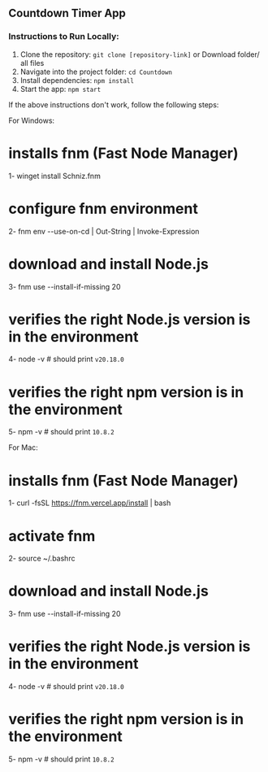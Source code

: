 ## Countdown Timer App

### Instructions to Run Locally:
1. Clone the repository: `git clone [repository-link]` or
   Download folder/ all files
3. Navigate into the project folder: `cd Countdown`
4. Install dependencies: `npm install`
5. Start the app: `npm start`



If the above instructions don't work, follow the following steps:


For Windows:
# installs fnm (Fast Node Manager)
1- winget install Schniz.fnm
# configure fnm environment
2- fnm env --use-on-cd | Out-String | Invoke-Expression
# download and install Node.js
3- fnm use --install-if-missing 20
# verifies the right Node.js version is in the environment
4- node -v # should print `v20.18.0`
# verifies the right npm version is in the environment
5- npm -v # should print `10.8.2`

For Mac:
# installs fnm (Fast Node Manager)
1- curl -fsSL https://fnm.vercel.app/install | bash
# activate fnm
2- source ~/.bashrc
# download and install Node.js
3- fnm use --install-if-missing 20
# verifies the right Node.js version is in the environment
4- node -v # should print `v20.18.0`
# verifies the right npm version is in the environment
5- npm -v # should print `10.8.2`
